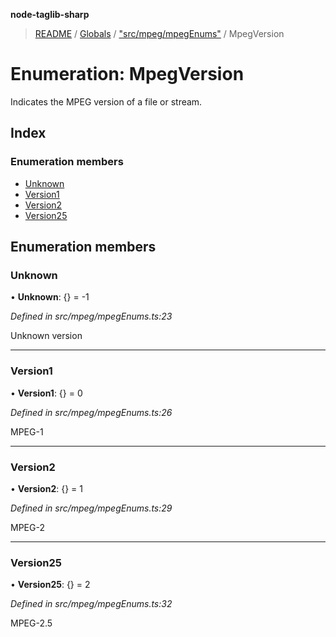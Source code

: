 **node-taglib-sharp**

> [README](../README.md) / [Globals](../globals.md) / ["src/mpeg/mpegEnums"](../modules/_src_mpeg_mpegenums_.md) / MpegVersion

# Enumeration: MpegVersion

Indicates the MPEG version of a file or stream.

## Index

### Enumeration members

* [Unknown](_src_mpeg_mpegenums_.mpegversion.md#unknown)
* [Version1](_src_mpeg_mpegenums_.mpegversion.md#version1)
* [Version2](_src_mpeg_mpegenums_.mpegversion.md#version2)
* [Version25](_src_mpeg_mpegenums_.mpegversion.md#version25)

## Enumeration members

### Unknown

•  **Unknown**: {} = -1

*Defined in src/mpeg/mpegEnums.ts:23*

Unknown version

___

### Version1

•  **Version1**: {} = 0

*Defined in src/mpeg/mpegEnums.ts:26*

MPEG-1

___

### Version2

•  **Version2**: {} = 1

*Defined in src/mpeg/mpegEnums.ts:29*

MPEG-2

___

### Version25

•  **Version25**: {} = 2

*Defined in src/mpeg/mpegEnums.ts:32*

MPEG-2.5
